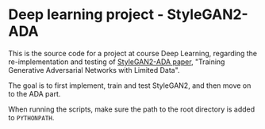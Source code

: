 # Deep learning project - StyleGAN2-ADA

This is the source code for a project at course Deep Learning, regarding the re-implementation and testing of [StyleGAN2-ADA paper](https://arxiv.org/pdf/2006.06676.pdf), "Training Generative Adversarial Networks with Limited Data".

The goal is to first implement, train and test StyleGAN2, and then move on to the ADA part.

When running the scripts, make sure the path to the root directory is added to `PYTHONPATH`.
